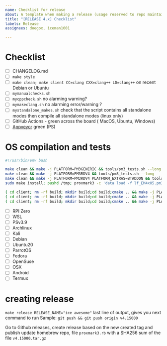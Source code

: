 ```yaml
---
name: Checklist for release
about: A template when making a release (usage reserved to repo maintainers)
title: "[RELEASE 4.x] Checklist"
labels: Release
assignees: doegox, iceman1001

---
```


# Checklist

- [ ] CHANGELOG.md
- [ ] `make style`
- [ ] `make clean; make client CC=clang CXX=clang++ LD=clang++` on recent Debian or Ubuntu
- [ ] `mymanualchecks.sh`
- [ ] `mycppcheck.sh` no alarming warning?
- [ ] `mymakeclang.sh` no alarming error/warning ?
- [ ] `mystandalone_makes.sh` check that the script contains all standalone modes then compile all standalone modes (linux only)
- [ ] GitHub Actions - green across the board ( MacOS, Ubuntu, Windows)
- [ ] [Appveyor](https://ci.appveyor.com/project/RfidResearchGroup/proxmark3/history) green (PS)

# OS compilation and tests

```bash
#!/usr/bin/env bash

make clean && make -j PLATFORM=PM3GENERIC && tools/pm3_tests.sh --long
make clean && make -j PLATFORM=PM3RDV4 && tools/pm3_tests.sh --long
make clean && make -j PLATFORM=PM3RDV4 PLATFORM_EXTRAS=BTADDON && tools/pm3_tests.sh --long
sudo make install; pushd /tmp; proxmark3 -c 'data load -f lf_EM4x05.pm3;lf search -1'; popd; sudo make uninstall

( cd client; rm -rf build; mkdir build;cd build;cmake .. && make -j PLATFORM=PM3GENERIC && PM3BIN=./proxmark3 ../../tools/pm3_tests.sh client )
( cd client; rm -rf build; mkdir build;cd build;cmake .. && make -j PLATFORM=PM3RDV4  && PM3BIN=./proxmark3 ../../tools/pm3_tests.sh client )
( cd client; rm -rf build; mkdir build;cd build;cmake .. && make -j PLATFORM=PM3RDV4 PLATFORM_EXTRAS=BTADDON && PM3BIN=./proxmark3 ../../tools/pm3_tests.sh client )
```

- [ ] RPI Zero
- [ ] WSL
- [ ] PSv3.9
- [ ] Archlinux
- [ ] Kali
- [ ] Debian
- [ ] Ubuntu20
- [ ] ParrotOS
- [ ] Fedora
- [ ] OpenSuse
- [ ] OSX
- [ ] Android
- [ ] Termux

# creating release
`make release RELEASE_NAME="ice awesome"`
last line of output,  gives you next command to run
Sample:  `git push && git push origin v4.15000`


Go to Github releases,  create release based on the new created tag and publish
update homebrew repo, file `proxmark3.rb` with a SHA256 sum of the file `v4.15000.tar.gz`  
